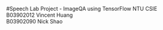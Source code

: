 #Speech Lab Project - ImageQA using TensorFlow
NTU CSIE  
B03902012 Vincent Huang  
B03902090 Nick Shao  
